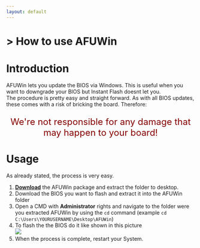 ```yaml
---
layout: default
---
```

# > How to use AFUWin

# Introduction

AFUWin lets you update the BIOS via Windows. This is useful when you want to downgrade your BIOS but Instant Flash doesnt let you.  
The procedure is pretty easy and straight forward. As with all BIOS updates, these comes with a risk of bricking the board. Therefore:  
<p style="color:#840000;text-align:center;font-size:x-large">We're not responsible for any damage that may happen to your board!</p>  

# Usage

As already stated, the process is very easy.  

1. [**Download**](https://cdn.botflakes.de/subreddit/asrock/tools/AfuWin64.zip) the AFUWin package and extract the folder to desktop.
2. Download the BIOS you want to flash and extract it into the AFUWin folder
3. Open a CMD with **Administrator** rights and navigate to the folder were you extracted AFUWin by using the ``cd`` command (example ``cd C:\Users\YOURUSERNAME\Desktop\AFUWin``)
4. To flash the the BIOS do it like shown in this picture   
![](/ASRockWiki/assets/img/includes/wiki/bios_flash_afuwin.png)
5. When the process is complete, restart your System.